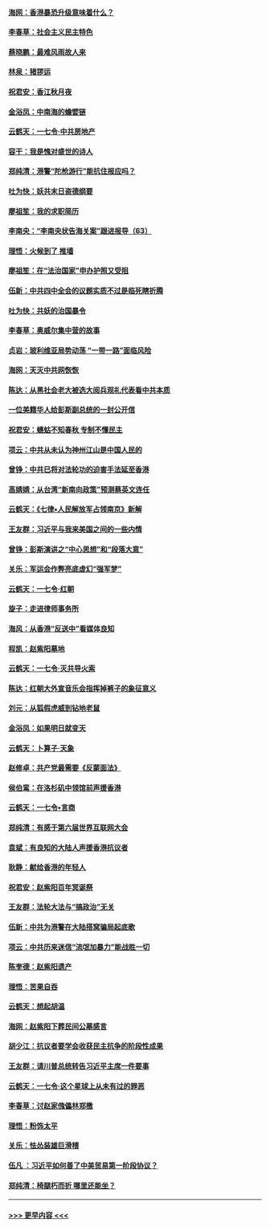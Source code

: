 #### [海网：香港暴恐升级意味着什么？](../pages/nsc993/n11635904.md?t=11061344) 
#### [李春草：社会主义民主特色](../pages/nsc993/n11634657.md?t=11061344) 
#### [蔡晓鹏：最难风雨故人来](../pages/nsc993/n11633145.md?t=11061344) 
#### [林泉：猪猡运](../pages/nsc993/n11631469.md?t=11061344) 
#### [祝君安：香江秋月夜](../pages/nsc993/n11631440.md?t=11061344) 
#### [金浴凤：中南海的蟾嬖链](../pages/nsc993/n11631290.md?t=11061344) 
#### [云鹤天：一七令·中共房地产](../pages/nsc993/n11630084.md?t=11061344) 
#### [容干：我是愧对盛世的诗人](../pages/nsc993/n11630059.md?t=11061344) 
#### [郑纯清：港警“陀枪游行”能抗住报应吗？](../pages/nsc993/n11629999.md?t=11061344) 
#### [吐为快：妖共末日盗德纲要](../pages/nsc993/n11628610.md?t=11061344) 
#### [廖祖笙：我的求职简历](../pages/nsc993/n11628492.md?t=11061344) 
#### [李南央：“李南央状告海关案”跟进报导（63）](../pages/nsc993/n11627039.md?t=11061344) 
#### [理悟：火候到了 推墙](../pages/nsc993/n11626917.md?t=11061344) 
#### [廖祖笙：在“法治国家”申办护照又受阻](../pages/nsc993/n11626500.md?t=11061344) 
#### [伍新：中共四中全会的议题实质不过是临死瞎折腾](../pages/nsc993/n11621774.md?t=11061344) 
#### [吐为快：共妖的治国暴令](../pages/nsc993/n11621401.md?t=11061344) 
#### [李春草：奥威尔集中营的故事](../pages/nsc993/n11621373.md?t=11061344) 
#### [贞岩：玻利维亚局势动荡 “一带一路”面临风险](../pages/nsc993/n11619480.md?t=11061344) 
#### [海网：天灭中共网恢恢](../pages/nsc993/n11618261.md?t=11061344) 
#### [陈达：从黑社会老大被选大阅兵观礼代表看中共本质](../pages/nsc993/n11618229.md?t=11061344) 
#### [一位美籍华人给彭斯副总统的一封公开信](../pages/nsc993/n11616906.md?t=11061344) 
#### [祝君安：蟪蛄不知春秋  专制不懂民主](../pages/nsc993/n11616882.md?t=11061344) 
#### [项云：中共从未认为神州江山是中国人民的](../pages/nsc993/n11616763.md?t=11061344) 
#### [曾铮：中共已将对法轮功的迫害手法延至香港](../pages/nsc993/n11616561.md?t=11061344) 
#### [高婧婧：从台湾“新南向政策”预测蔡英文连任](../pages/nsc993/n11616518.md?t=11061344) 
#### [云鹤天：《七律▪人民解放军占领南京》新解](../pages/nsc993/n11616490.md?t=11061344) 
#### [王友群：习近平与我来美国之间的一些内情](../pages/nsc993/n11615052.md?t=11061344) 
#### [曾铮：彭斯演讲之“中心思想”和“段落大意”](../pages/nsc993/n11615020.md?t=11061344) 
#### [关乐：军运会作弊亮底虚幻“强军梦”](../pages/nsc993/n11615008.md?t=11061344) 
#### [云鹤天：一七令‧红朝](../pages/nsc993/n11615000.md?t=11061344) 
#### [旋子：走进律师事务所](../pages/nsc993/n11614894.md?t=11061344) 
#### [海风：从香港“反送中”看媒体良知](../pages/nsc993/n11614480.md?t=11061344) 
#### [程凯：赵紫阳墓地](../pages/nsc993/n11614464.md?t=11061344) 
#### [云鹤天：一七令‧灭共导火索](../pages/nsc993/n11613471.md?t=11061344) 
#### [陈达：红朝大外宣音乐会指挥掉裤子的象征意义](../pages/nsc993/n11613456.md?t=11061344) 
#### [刘元：从狐假虎威到钻地老鼠](../pages/nsc993/n11612832.md?t=11061344) 
#### [金浴凤：如果明日就变天](../pages/nsc993/n11611135.md?t=11061344) 
#### [云鹤天：卜算子‧天象](../pages/nsc993/n11609023.md?t=11061344) 
#### [赵修卓：共产党最需要《反蒙面法》](../pages/nsc993/n11608006.md?t=11061344) 
#### [侯伯鸾：在洛杉矶中领馆前声援香港](../pages/nsc993/n11607802.md?t=11061344) 
#### [云鹤天：一七令•言商](../pages/nsc993/n11606248.md?t=11061344) 
#### [郑纯清：有感于第六届世界互联网大会](../pages/nsc993/n11604718.md?t=11061344) 
#### [袁斌：有良知的大陆人声援香港抗议者](../pages/nsc993/n11603673.md?t=11061344) 
#### [耿静：献给香港的年轻人](../pages/nsc993/n11602462.md?t=11061344) 
#### [祝君安：赵紫阳百年冥诞祭](../pages/nsc993/n11601386.md?t=11061344) 
#### [王友群：法轮大法与“搞政治”无关](../pages/nsc993/n11601658.md?t=11061344) 
#### [伍新：中共为港警在大陆搭窝骗局起底歌](../pages/nsc993/n11601536.md?t=11061344) 
#### [项云：中共历来迷信“流氓加暴力”能战胜一切](../pages/nsc993/n11601496.md?t=11061344) 
#### [陈奎德：赵紫阳遗产](../pages/nsc993/n11601444.md?t=11061344) 
#### [理悟：苦果自吞](../pages/nsc993/n11601385.md?t=11061344) 
#### [云鹤天：想起胡温](../pages/nsc993/n11600033.md?t=11061344) 
#### [海网：赵紫阳下葬民间公墓感言](../pages/nsc993/n11600021.md?t=11061344) 
#### [胡少江：抗议者要学会收获民主抗争的阶段性成果](../pages/nsc993/n11599626.md?t=11061344) 
#### [王友群：请川普总统转告习近平主席一件要事](../pages/nsc993/n11599533.md?t=11061344) 
#### [云鹤天：一七令‧这个星球上从未有过的罪恶](../pages/nsc993/n11598881.md?t=11061344) 
#### [李春草：讨赵家傀儡林郑檄](../pages/nsc993/n11598789.md?t=11061344) 
#### [理悟：粉饰太平](../pages/nsc993/n11598776.md?t=11061344) 
#### [关乐：怯怂装雄巨滑稽](../pages/nsc993/n11598767.md?t=11061344) 
#### [伍凡 ：习近平如何善了中美贸易第一阶段协议？](../pages/nsc993/n11596305.md?t=11061344) 
#### [郑纯清：椅腿朽而折 哪里还能坐？](../pages/nsc993/n11596273.md?t=11061344) 

----
#### [ >>> 更早内容 <<< ](../indexes/nsc993-earlier.md)
